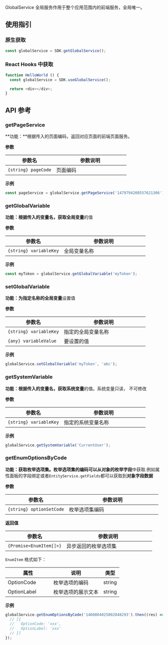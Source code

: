 <style>
table th:nth-of-type(1) {
width: 40%        
}
</style>

GlobalService 全局服务作用于整个应用范围内的前端服务，全局唯一。

## 使用指引

### 原生获取

``` ts
const globalService = SDK.getGlobalService();
```

### React Hooks 中获取

``` ts
function HelloWorld () {
  const globalService = SDK.useGlobalService();

  return <div></div>;
}

```

## API 参考

### getPageService

**功能：**根据传入的页面编码，返回对应页面的前端页面服务。

**参数**

|参数名 | 参数说明 | 
|---------|---------|
| `{string} pageCode` | 页面编码 |

**示例**

``` ts
const pageService = globalService.getPageService('1479794208557621306');
```

### getGlobalVariable

**功能：**根据传入的变量名，获取**全局变量**的值

**参数**

|参数名 | 参数说明 | 
|---------|---------|
| `{string} variableKey`  | 全局变量名称 |

**示例**

``` ts
const myToken = globalService.getGlobalVariable('myToken');
```

### setGlobalVariable

**功能：**为指定名称的**全局变量**设置值

**参数**

|参数名 | 参数说明 | 
|---------|---------|
| `{string} variableKey`  | 指定的全局变量名称 |
| `{any} variableValue`  | 要设置的值 |

**示例**

``` ts
globalService.setGlobalVariable('myToken', 'abc');
```

### getSystemVariable

**功能：**根据传入的变量名，获取**系统变量**的值。系统变量只读， 不可修改

**参数**

|参数名 | 参数说明 | 
|---------|---------|
| `{string} variableKey`  | 指定的系统变量名称 | 

**示例**

``` ts
globalService.getSystemVariable('CurrentUser');
```

### getEnumOptionsByCode

**功能：**获取枚举选项集。枚举选项集的编码可以从**对象的枚举字段**中获取.例如属性面板的字段绑定或者`EntityService.getFields`都可以获取到**对象字段数据**

**参数**

|参数名 | 参数说明 | 
|---------|---------|
| `{string} optionSetCode`  | 枚举选项集编码 |

**返回值**

|参数名 | 参数说明 | 
|---------|---------|
| `{Promise<EnumItem[]>}` | 异步返回的枚举选项集 |

`EnumItem` 格式如下：

| 属性        | 说明               | 类型     |
| ----------- | ------------------ | -------- |
| OptionCode  | 枚举选项的编码     | string |
| OptionLabel | 枚举选项的展示文本 | string   |

**示例**

``` ts
globalService.getEnumOptionsByCode('1460804025002848293').then((res) => {
  // [{
  //   OptionCode: 'xxx',
  //   OptionLabel: 'xxx'
  // }]
});
```
